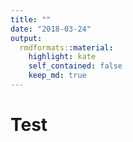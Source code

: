```yaml
---
title: ""
date: "2018-03-24"
output:
  rmdformats::material:
    highlight: kate
    self_contained: false
    keep_md: true
---
```






# Test
